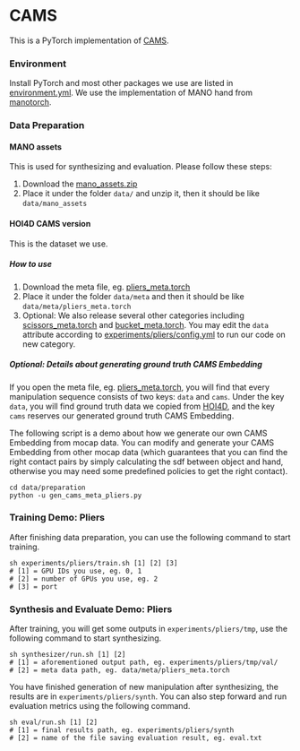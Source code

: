 # CAMS

This is a PyTorch implementation of [CAMS](https://cams-hoi.github.io). 

### Environment

Install PyTorch and most other packages we use are listed in [environment.yml](https://github.com/cams-hoi/cams-hoi.github.io/environment.yml). We use the implementation of MANO hand from [manotorch](https://github.com/lixiny/manotorch). 

### Data Preparation

#### MANO assets

This is used for synthesizing and evaluation. Please follow these steps:
1. Download the [mano_assets.zip](https://drive.google.com/file/d/1QfTv8lThfptlz22sC5bkVDoCD88-zfqy/view?usp=share_link)
1. Place it under the folder `data/` and unzip it, then it should be like `data/mano_assets`

#### HOI4D CAMS version

This is the dataset we use.

##### How to use

1. Download the meta file, eg. [pliers_meta.torch](https://drive.google.com/file/d/13unEc7dxC4ouX63m6h_rNiTQ_hm_qxWk/view?usp=share_link)
1. Place it under the folder `data/meta` and then it should be like `data/meta/pliers_meta.torch`
1. Optional: We also release several other categories including [scissors_meta.torch](https://drive.google.com/file/d/1daVbJDj3TfZpMlWLR50yGFL26ew0CH-y/view?usp=share_link) and [bucket_meta.torch](https://drive.google.com/file/d/1G1eTjnmTpI32noMJdboFDwFS1NxaQoMX/view?usp=share_link). You may edit the `data` attribute according to [experiments/pliers/config.yml](https://github.com/cams-hoi/cams-hoi.github.io/blob/master/experiments/pliers/config.yaml) to run our code on new category.

##### Optional: Details about generating ground truth CAMS Embedding

If you open the meta file, eg. [pliers_meta.torch](https://drive.google.com/file/d/13unEc7dxC4ouX63m6h_rNiTQ_hm_qxWk/view?usp=share_link), you will find that every manipulation sequence consists of two keys: `data` and `cams`. Under the key `data`, you will find ground truth data we copied from [HOI4D](https://github.com/leolyliu/HOI4D-Instructions), and the key `cams` reserves our generated ground truth CAMS Embedding. 

The following script is a demo about how we generate our own CAMS Embedding from mocap data. You can modify and generate your CAMS Embedding from other mocap data (which guarantees that you can find the right contact pairs by simply calculating the sdf between object and hand, otherwise you may need some predefined policies to get the right contact).
```
cd data/preparation
python -u gen_cams_meta_pliers.py 
```

### Training Demo: Pliers

After finishing data preparation, you can use the following command to start training.
```
sh experiments/pliers/train.sh [1] [2] [3]
# [1] = GPU IDs you use, eg. 0, 1
# [2] = number of GPUs you use, eg. 2
# [3] = port
```

### Synthesis and Evaluate Demo: Pliers

After training, you will get some outputs in `experiments/pliers/tmp`, use the following command to start synthesizing.
```
sh synthesizer/run.sh [1] [2]
# [1] = aforementioned output path, eg. experiments/pliers/tmp/val/
# [2] = meta data path, eg. data/meta/pliers_meta.torch
```

You have finished generation of new manipulation after synthesizing, the results are in `experiments/pliers/synth`. You can also step forward and run evaluation metrics using the following command.

```
sh eval/run.sh [1] [2]
# [1] = final results path, eg. experiments/pliers/synth
# [2] = name of the file saving evaluation result, eg. eval.txt
```
